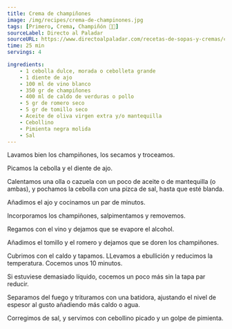 ```yaml
---
title: Crema de champiñones
image: /img/recipes/crema-de-champinones.jpg
tags: [Primero, Crema, Champiñón 🍄‍🟫]
sourceLabel: Directo al Paladar
sourceURL: https://www.directoalpaladar.com/recetas-de-sopas-y-cremas/crema-de-champinones-receta
time: 25 min
servings: 4

ingredients:
    - 1 cebolla dulce, morada o cebolleta grande
    - 1 diente de ajo
    - 100 ml de vino blanco
    - 350 gr de champiñones
    - 400 ml de caldo de verduras o pollo
    - 5 gr de romero seco
    - 5 gr de tomillo seco
    - Aceite de oliva virgen extra y/o mantequilla
    - Cebollino
    - Pimienta negra molida
    - Sal
---
```


Lavamos bien los champiñones, los secamos y troceamos.

Picamos la cebolla y el diente de ajo.

Calentamos una olla o cazuela con un poco de aceite o de mantequilla (o ambas),
y pochamos la cebolla con una pizca de sal, hasta que esté blanda.

Añadimos el ajo y cocinamos un par de minutos.

Incorporamos los champiñones, salpimentamos y removemos.

Regamos con el vino y dejamos que se evapore el alcohol.

Añadimos el tomillo y el romero y dejamos que se doren los champiñones.

Cubrimos con el caldo y tapamos. LLevamos a ebullición y reducimos la
temperatura. Cocemos unos 10 minutos.

Si estuviese demasiado líquido, cocemos un poco más sin la tapa par reducir.

Separamos del fuego y trituramos con una batidora, ajustando el nivel de
espesor al gusto añadiendo más caldo o agua.

Corregimos de sal, y servimos con cebollino picado y un golpe de pimienta.
